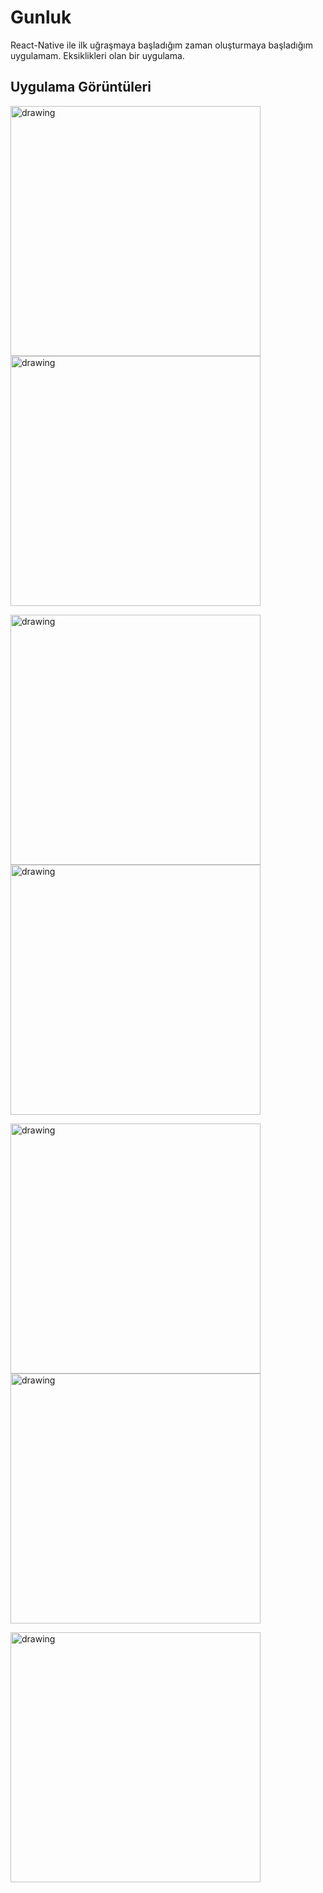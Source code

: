 # Gunluk

React-Native ile ilk uğraşmaya başladığım zaman oluşturmaya başladığım uygulamam. Eksiklikleri olan bir uygulama.

## Uygulama Görüntüleri

<img src="images/Screenshot_20200712-112449_gunluk.jpg" alt="drawing" width="400"/>  <img src="images/Screenshot_20200712-112528_gunluk.jpg" alt="drawing" width="400"/>

<img src="images/Screenshot_20200712-112537_gunluk.jpg" alt="drawing" width="400"/>  <img src="images/Screenshot_20200712-112552_gunluk.jpg" alt="drawing" width="400"/>

<img src="images/Screenshot_20200712-112601_gunluk.jpg" alt="drawing" width="400"/>  <img src="images/Screenshot_20200712-113955_gunluk.jpg" alt="drawing" width="400"/>

<img src="images/Screenshot_20200712-113959_gunluk.jpg" alt="drawing" width="400"/>
